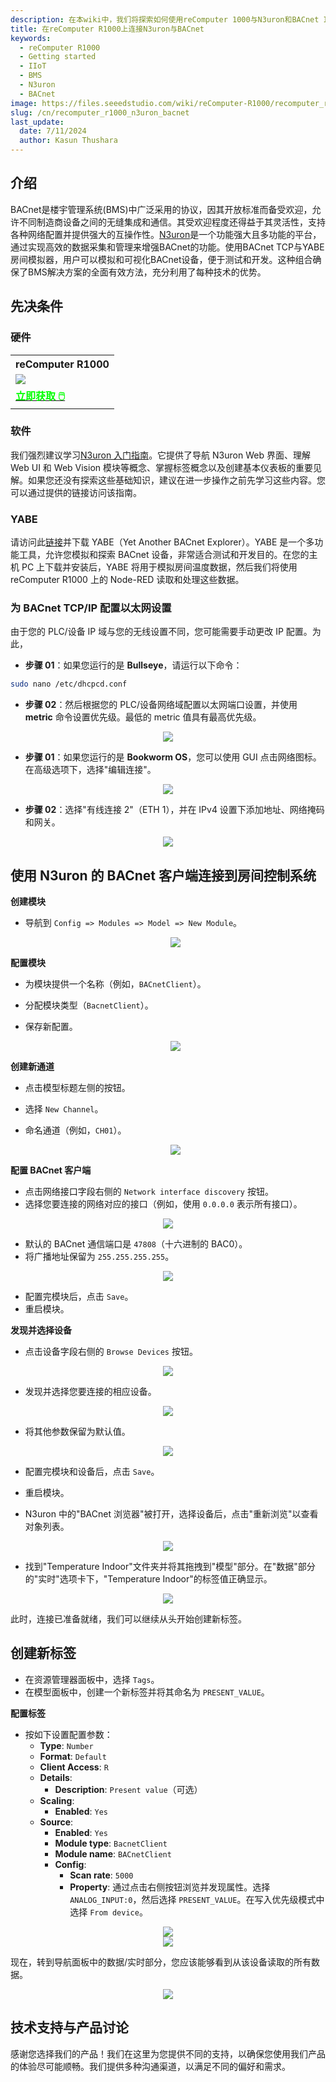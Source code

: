 ```yaml
---
description: 在本wiki中，我们将探索如何使用reComputer 1000与N3uron和BACnet IoT构建楼宇管理系统(BMS)。学习如何集成和模拟设备，有效增强您的BMS解决方案。
title: 在reComputer R1000上连接N3uron与BACnet
keywords:
  - reComputer R1000
  - Getting started
  - IIoT
  - BMS
  - N3uron
  - BACnet
image: https://files.seeedstudio.com/wiki/reComputer-R1000/recomputer_r_images/01.png
slug: /cn/recomputer_r1000_n3uron_bacnet
last_update:
  date: 7/11/2024
  author: Kasun Thushara
---
```

## 介绍

BACnet是楼宇管理系统(BMS)中广泛采用的协议，因其开放标准而备受欢迎，允许不同制造商设备之间的无缝集成和通信。其受欢迎程度还得益于其灵活性，支持各种网络配置并提供强大的互操作性。[N3uron](https://n3uron.com/)是一个功能强大且多功能的平台，通过实现高效的数据采集和管理来增强BACnet的功能。使用BACnet TCP与YABE房间模拟器，用户可以模拟和可视化BACnet设备，便于测试和开发。这种组合确保了BMS解决方案的全面有效方法，充分利用了每种技术的优势。

## 先决条件

### 硬件

<div class="table-center">
 <table class="table-nobg">
    <tr class="table-trnobg">
      <th class="table-trnobg">reComputer R1000</th>
  </tr>
    <tr class="table-trnobg"></tr>
  <tr class="table-trnobg">
   <td class="table-trnobg"><div style={{textAlign:'center'}}><img src="https://files.seeedstudio.com/wiki/reComputer-R1000/recomputer_r_images/01.png" style={{width:300, height:'auto'}}/></div></td>
  </tr>
    <tr class="table-trnobg"></tr>
  <tr class="table-trnobg">
   <td class="table-trnobg"><div class="get_one_now_container" style={{textAlign: 'center'}}><a class="get_one_now_item" href="https://www.seeedstudio.com/reComputer-R1025-10-p-5895.html" target="_blank">
              <strong><span><font color={'FFFFFF'} size={"4"}> 立即获取 🖱️</font></span></strong>
          </a></div></td>
        </tr>
    </table>
</div>

### 软件

我们强烈建议学习[N3uron 入门指南](https://wiki.seeedstudio.com/recomputer_r1000_n3uron/)。它提供了导航 N3uron Web 界面、理解 Web UI 和 Web Vision 模块等概念、掌握标签概念以及创建基本仪表板的重要见解。如果您还没有探索这些基础知识，建议在进一步操作之前先学习这些内容。您可以通过提供的链接访问该指南。

### YABE

请访问此[链接](https://sourceforge.net/projects/yetanotherbacnetexplorer/)并下载 YABE（Yet Another BACnet Explorer）。YABE 是一个多功能工具，允许您模拟和探索 BACnet 设备，非常适合测试和开发目的。在您的主机 PC 上下载并安装后，YABE 将用于模拟房间温度数据，然后我们将使用 reComputer R1000 上的 Node-RED 读取和处理这些数据。

### 为 BACnet TCP/IP 配置以太网设置

由于您的 PLC/设备 IP 域与您的无线设置不同，您可能需要手动更改 IP 配置。为此，

- **步骤 01**：如果您运行的是 **Bullseye**，请运行以下命令：

```sh
sudo nano /etc/dhcpcd.conf
```

- **步骤 02**：然后根据您的 PLC/设备网络域配置以太网端口设置，并使用 **metric** 命令设置优先级。最低的 metric 值具有最高优先级。

<center><img width={600} src="https://files.seeedstudio.com/wiki/reComputer-R1000/nodered/ipconfig.PNG" /></center>

- **步骤 01**：如果您运行的是 **Bookworm OS**，您可以使用 GUI 点击网络图标。在高级选项下，选择"编辑连接"。

<center><img width={600} src="https://files.seeedstudio.com/wiki/reComputer-R1000/nodered/network1.PNG" /></center>

- **步骤 02**：选择"有线连接 2"（ETH 1），并在 IPv4 设置下添加地址、网络掩码和网关。

<center><img width={600} src="https://files.seeedstudio.com/wiki/reComputer-R1000/nodered/network2.PNG" /></center>

## 使用 N3uron 的 BACnet 客户端连接到房间控制系统

**创建模块**

- 导航到 `Config => Modules => Model => New Module`。
  
  <center><img width={600} src="https://files.seeedstudio.com/wiki/reComputer-R1000/N3uron_bacnet/Module.PNG" /></center>

**配置模块**

- 为模块提供一个名称（例如，`BACnetClient`）。
- 分配模块类型（`BacnetClient`）。
- 保存新配置。

  <center><img width={600} src="https://files.seeedstudio.com/wiki/reComputer-R1000/N3uron_bacnet/bacnetmodule.PNG" /></center>

**创建新通道**

- 点击模型标题左侧的按钮。
- 选择 `New Channel`。
- 命名通道（例如，`CH01`）。
  
  <center><img width={600} src="https://files.seeedstudio.com/wiki/reComputer-R1000/N3uron_bacnet/channeladd.PNG" /></center>

**配置 BACnet 客户端**

- 点击网络接口字段右侧的 `Network interface discovery` 按钮。
- 选择您要连接的网络对应的接口（例如，使用 `0.0.0.0` 表示所有接口）。

 <center><img width={600} src="https://files.seeedstudio.com/wiki/reComputer-R1000/N3uron_bacnet/networkad.PNG" /></center>

- 默认的 BACnet 通信端口是 `47808`（十六进制的 BAC0）。
- 将广播地址保留为 `255.255.255.255`。

 <center><img width={600} src="https://files.seeedstudio.com/wiki/reComputer-R1000/N3uron_bacnet/CH1.PNG" /></center>

- 配置完模块后，点击 `Save`。
- 重启模块。

**发现并选择设备**

- 点击设备字段右侧的 `Browse Devices` 按钮。

 <center><img width={600} src="https://files.seeedstudio.com/wiki/reComputer-R1000/N3uron_bacnet/browsedevice.PNG" /></center>

- 发现并选择您要连接的相应设备。

 <center><img width={600} src="https://files.seeedstudio.com/wiki/reComputer-R1000/N3uron_bacnet/searcheddevices.PNG" /></center>

- 将其他参数保留为默认值。

 <center><img width={600} src="https://files.seeedstudio.com/wiki/reComputer-R1000/N3uron_bacnet/room_1.PNG" /></center>

- 配置完模块和设备后，点击 `Save`。
- 重启模块。

- N3uron 中的"BACnet 浏览器"被打开，选择设备后，点击"重新浏览"以查看对象列表。

 <center><img width={600} src="https://files.seeedstudio.com/wiki/reComputer-R1000/N3uron_bacnet/browser.PNG" /></center>

- 找到"Temperature Indoor"文件夹并将其拖拽到"模型"部分。在"数据"部分的"实时"选项卡下，"Temperature Indoor"的标签值正确显示。

 <center><img width={600} src="https://files.seeedstudio.com/wiki/reComputer-R1000/N3uron_bacnet/drag.gif" /></center>

 此时，连接已准备就绪，我们可以继续从头开始创建新标签。

## 创建新标签

- 在资源管理器面板中，选择 `Tags`。
- 在模型面板中，创建一个新标签并将其命名为 `PRESENT_VALUE`。

**配置标签**

- 按如下设置配置参数：
  - **Type**: `Number`
  - **Format**: `Default`
  - **Client Access**: `R`
  - **Details**:
    - **Description**: `Present value`（可选）
  - **Scaling**:
    - **Enabled**: `Yes`
  - **Source**:
    - **Enabled**: `Yes`
    - **Module type**: `BacnetClient`
    - **Module name**: `BACnetClient`
    - **Config**:
      - **Scan rate**: `5000`
      - **Property**: 通过点击右侧按钮浏览并发现属性。选择 `ANALOG_INPUT:0`，然后选择 `PRESENT_VALUE`。在写入优先级模式中选择 `From device`。

<center><img width={600} src="https://files.seeedstudio.com/wiki/reComputer-R1000/N3uron_bacnet/tag-config.PNG" /></center>

<center><img width={600} src="https://files.seeedstudio.com/wiki/reComputer-R1000/N3uron_bacnet/search-tag.png" /></center>

现在，转到导航面板中的数据/实时部分，您应该能够看到从该设备读取的所有数据。

<center><img width={600} src="https://files.seeedstudio.com/wiki/reComputer-R1000/N3uron_bacnet/realtime.png" /></center>

## 技术支持与产品讨论

感谢您选择我们的产品！我们在这里为您提供不同的支持，以确保您使用我们产品的体验尽可能顺畅。我们提供多种沟通渠道，以满足不同的偏好和需求。

<div class="button_tech_support_container">
<a href="https://forum.seeedstudio.com/" class="button_forum"></a>
<a href="https://www.seeedstudio.com/contacts" class="button_email"></a>
</div>

<div class="button_tech_support_container">
<a href="https://discord.gg/eWkprNDMU7" class="button_discord"></a>
<a href="https://github.com/Seeed-Studio/wiki-documents/discussions/69" class="button_discussion"></a>
</div>
